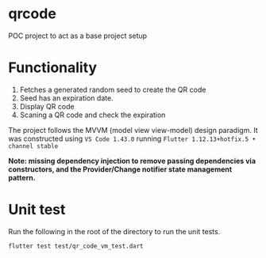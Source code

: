 # qrcode

POC project to act as a base project setup

# Functionality

1.  Fetches a generated random seed to create the QR code
2.  Seed has an expiration date.
3.  Display QR code
4.  Scaning a QR code and check the expiration


The project follows the MVVM (model view view-model) design paradigm.  It was constructed using `VS Code 1.43.0` running `Flutter 1.12.13+hotfix.5 • channel stable`

**Note: missing dependency injection to remove passing dependencies via constructors, and the Provider/Change notifier state management pattern.** 
# Unit test

Run the following in the root of the directory to run the unit tests.

`flutter test test/qr_code_vm_test.dart`